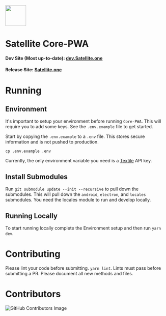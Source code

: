 <img src="https://i.imgur.com/PdJwuII.png" height="65px" />

# Satellite Core-PWA

#### Dev Site (Most up-to-date): [dev.Satellite.one](https://dev.satellite.one)
#### Release Site: [Satellite.one](https://satellite.one)

# Running

## Environment

It's important to setup your environment before running `Core-PWA`. This will require you 
to add some keys. See the `.env.example` file to get started.

Start by copying the `.env.example` to a `.env` file. This stores secure information and is not pushed to production.

```
cp .env.example .env
```

Currently, the only environment variable you need is a [Textile](https://www.textile.io) API key. 

## Install Submodules

Run `git submodule update --init --recursive` to pull down the submodules. This will pull down the `android`, `electron`, and `locales` submodules. You need the locales module to run and develop locally.

## Running Locally

To start running locally complete the Environment setup and then run `yarn dev`.

# Contributing

Please lint your code before submitting. `yarn lint`. Lints must pass before submitting a PR.
Please document all new methods and files.

# Contributors

![GitHub Contributors Image](https://contrib.rocks/image?repo=Satellite-im/Core-PWA)

